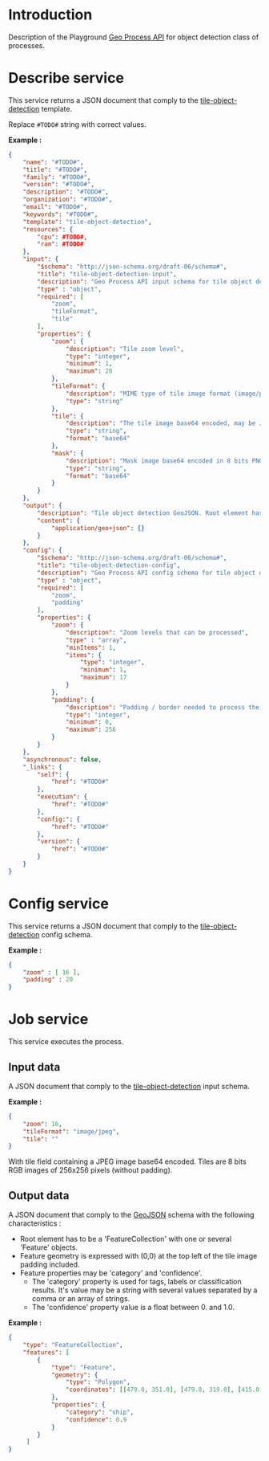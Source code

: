 # Introduction

Description of the Playground [Geo Process API](https://airbusgeo.github.io/geoapi-viewer/?url=https://raw.githubusercontent.com/airbusgeo/playground-docs/master/api/api_geo_process_v1.0.0.yaml) for object detection class of processes.

# Describe service

This service returns a JSON document that comply to the [tile-object-detection](https://raw.githubusercontent.com/airbusgeo/playground-docs/master/api/tile-object-detection-describe.json) template.

Replace `#TODO#` string with correct values.

**Example :**

```json
{
    "name": "#TODO#",
    "title": "#TODO#",
    "family": "#TODO#",
    "version": "#TODO#",
    "description": "#TODO#",
    "organization": "#TODO#",
    "email": "#TODO#",
    "keywords": "#TODO#",
    "template": "tile-object-detection",
    "resources": {
        "cpu": #TODO#,
        "ram": #TODO#
    },
    "input": {
        "$schema": "http://json-schema.org/draft-06/schema#",
        "title": "tile-object-detection-input",
        "description": "Geo Process API input schema for tile object detection",
        "type" : "object",
        "required": [
            "zoom",
            "tileFormat",
            "tile"
        ],
        "properties": {
            "zoom": {
                "description": "Tile zoom level",
                "type": "integer",
                "minimum": 1,
                "maximum": 20
            },
            "tileFormat": {
                "description": "MIME type of tile image format (image/png or image/jpeg)",
                "type": "string"
            },
            "tile": {
                "description": "The tile image base64 encoded, may be JPEG or PNG format",
                "type": "string",
                "format": "base64"
            },
            "mask": {
                "description": "Mask image base64 encoded in 8 bits PNG format",
                "type": "string",
                "format": "base64"
            }
        }
    },
    "output": {
        "description": "Tile object detection GeoJSON. Root element has to be a 'FeatureCollection' with one or several 'Feature' objects. Feature geometry is expressed with (0,0) at the top left of the tile image padding included. Feature properties may be 'category' and 'confidence'. The 'category' property is used for tags, labels or classification results. It's value may be a string with several values separated by a comma or an array of strings. The 'confidence' property value is a float between 0. and 1.0.",
        "content": {
            "application/geo+json": {}
        }
    },
    "config": {
        "$schema": "http://json-schema.org/draft-06/schema#",
        "title": "tile-object-detection-config",
        "description": "Geo Process API config schema for tile object detection",
        "type" : "object",
        "required": [
            "zoom",
            "padding"
        ],
        "properties": {
            "zoom": {
                "description": "Zoom levels that can be processed",
                "type" : "array",
                "minItems": 1,
                "items": {
                    "type": "integer",
                    "minimum": 1,
                    "maximum": 17
                }
            },
            "padding": {
                "description": "Padding / border needed to process the tile. 0 for no padding.",
                "type": "integer",
                "minimum": 0,
                "maximum": 256
            }
        }
    },
    "asynchronous": false,
    "_links": {
        "self": {
            "href": "#TODO#"
        },
        "execution": {
            "href": "#TODO#"
        },
        "config:": {
            "href": "#TODO#"
        },
        "version": {
            "href": "#TODO#"
        }
    }
}
```

# Config service

This service returns a JSON document that comply to the [tile-object-detection](https://raw.githubusercontent.com/airbusgeo/playground-docs/master/api/tile-object-detection-config.json) config schema.

**Example :**

```json
{
    "zoom" : [ 16 ],
    "padding" : 20
}
```

# Job service

This service executes the process.

## Input data

A JSON document that comply to the [tile-object-detection](https://raw.githubusercontent.com/airbusgeo/playground-docs/master/api/tile-object-detection-input.json) input schema.

**Example :**

```json
{
    "zoom": 16,
    "tileFormat": "image/jpeg",
    "tile": ""
}
```

With tile field containing a JPEG image base64 encoded.
Tiles are 8 bits RGB images of 256x256 pixels (without padding).

## Output data

A JSON document that comply to the [GeoJSON](https://en.wikipedia.org/wiki/GeoJSON) schema with the following characteristics :

* Root element has to be a 'FeatureCollection' with one or several 'Feature' objects.
* Feature geometry is expressed with (0,0) at the top left of the tile image padding included.
* Feature properties may be 'category' and 'confidence'.
    * The 'category' property is used for tags, labels or classification results. It's value may be a string with several values separated by a comma or an array of strings.
    * The 'confidence' property value is a float between 0. and 1.0.

**Example :**

```json
{
    "type": "FeatureCollection",
    "features": [
        {
            "type": "Feature",
            "geometry": {
                "type": "Polygon",
                "coordinates": [[479.0, 351.0], [479.0, 319.0], [415.0, 319.0], [415.0, 351.0], [479.0, 351.0]]
            },
            "properties": {
                "category": "ship",
                "confidence": 0.9
            }
        }
     ]
}
```
